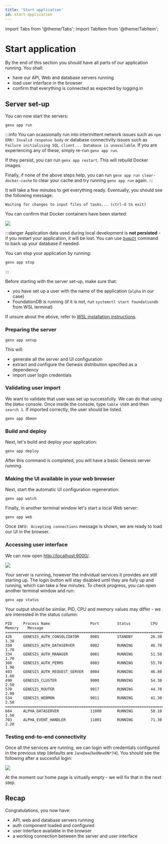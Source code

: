 ```yaml
---
title: 'Start application'
id: start-application
---
```


import Tabs from '@theme/Tabs';
import TabItem from '@theme/TabItem';

# Start application

By the end of this section you should have all parts of our application running. You shall:

- have our API, Web and database servers running
- load user interface in the browser
- confirm that everything is connected as expected by logging in

## Server set-up

<Tabs>
  <TabItem value="docker" label="Docker" default>

You can now start the servers:

```shell
genx app run
```

:::info
You can ocassionally run into intermittent network issues such as `npm ERR! Invalid response body` or database connectivity issues such as `Failure initialising SQL client... Database is unavailable`. If you are experiencing any of these, simply re-run `genx app run`.

If they persist, you can run `genx app restart`. This will rebuild Docker images.

Finally, if none of the above steps help, you can run `genx app run clear-docker-cache` to clear your cache and try running `genx app run` again.
:::

It will take a few minutes to get everything ready. Eventually, you should see the following message:

```shell
Waiting for changes to input files of tasks... (ctrl-d to exit)
```

You can confirm that Docker containers have been started:

![](/img/gpl-docker.png)

:::danger
Application data used during local development is **not persisted** - if you restart your application, it will be lost. You can use [`DumpIt`](https://docs.genesis.global/secure/operations/commands/server-commands/#dumpit-script) command to back up your database if needed.

You can stop your application by running:
```shell
genx app stop
```
:::

  </TabItem>
  <TabItem value="wsl" label="WSL">

Before starting with the server set-up, make sure that:

- you have set up a user with the name of the application (`alpha` in our case)
- FoundationDB is running (if it is not, run `systemctl start foundationdb` from WSL terminal)

If unsure about the above, refer to [WSL installation instructions](../../../getting-started/prerequisites/installing-wsl/).

### Preparing the server

```shell
genx app setup
```

This will:

* generate all the server and UI configuration
* extract and configure the Genesis distribution specified as a dependency
* import user login credentials

### Validating user import

We want to validate that user was set up successfully. We can do that using the `DbMon` console. Once inside the console, type `table USER` and then `search 1`. If imported correctly, the user should be listed.

```shell
genx app dbmon
```

### Build and deploy

Next, let's build and deploy your application:

```shell
genx app deploy
```

After this command is completed, you will have a basic Genesis server running.


### Making the UI available in your web browser

Next, start the automatic UI configuration regeneration:

```shell
genx app watch
```

Finally, in another terminal window let's start a local Web server:

```shell
genx app web
```

Once `INFO: Accepting connections` message is shown, we are ready to load our UI in the browser.

  </TabItem>
</Tabs>

### Accessing user interface

We can now open <a href="http://localhost:9000/" target="_blank">http://localhost:9000/</a>.

![](/img/gpl-seed-login.png)

Your server is running, however the individual services it provides are still starting up. The login button will stay disabled until they are fully up and running, which can take a few minutes. To check progress, you can open another terminal window and run:

```shell
genx app status
```

Your output should be similar. PID, CPU and memory values may differ - we are interested in the status column:

```shell
PID     Process Name                  Port        Status         CPU       Memory    Message
===============================================================================================
426     GENESIS_AUTH_CONSOLIDATOR     8005        STANDBY        26.30     1.30
350     GENESIS_AUTH_DATASERVER       8002        RUNNING        46.70     1.70
334     GENESIS_AUTH_MANAGER          8001        RUNNING        51.50     1.70
368     GENESIS_AUTH_PERMS            8003        RUNNING        55.70     1.90
403     GENESIS_AUTH_REQUEST_SERVER   8004        RUNNING        46.80     1.60
490     GENESIS_CLUSTER               9000        RUNNING        54.30     2.50
570     GENESIS_ROUTER                9017        RUNNING        44.70     2.00
534     GENESIS_WEBMON                9011        RUNNING        41.30     2.50
===============================================================================================
664     ALPHA_DATASERVER              11000       RUNNING        58.10     1.50
703     ALPHA_EVENT_HANDLER           11001       RUNNING        71.30     2.20
```

### Testing end-to-end connectivity

Once all the services are running, we can login with credentials configured in the previous step (defaults are `JaneDee`/`beONneON*74`). You should see the following after a succesful login:

![](/img/gpl-seed-start.png)

At the moment our home page is virtually empty - we will fix that in the next step.

## Recap

Congratulations, you now have:

- API, web and database servers running
- auth component loaded and configured
- user interface available in the browser
- a working connection between the server and user interface
